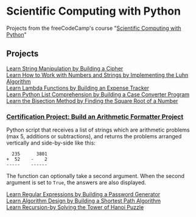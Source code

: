 # Scientific Computing with Python
Projects from the freeCodeCamp's course "[Scientific Computing with Python](https://www.freecodecamp.org/learn/scientific-computing-with-python/)"

## Projects
[Learn String Manipulation by Building a Cipher](https://github.com/giuseppedebiase/Scientific_Computing_with_Python/blob/main/Projects/1_vigenere.py)  
[Learn How to Work with Numbers and Strings by Implementing the Luhn Algorithm](https://github.com/giuseppedebiase/Scientific_Computing_with_Python/blob/main/Projects/2_luhn.py)  
[Learn Lambda Functions by Building an Expense Tracker](https://github.com/giuseppedebiase/Scientific_Computing_with_Python/blob/main/Projects/3_expense_tracker.py)  
[Learn Python List Comprehension by Building a Case Converter Program](https://github.com/giuseppedebiase/Scientific_Computing_with_Python/blob/main/Projects/4_case_converter.py)  
[Learn the Bisection Method by Finding the Square Root of a Number](https://github.com/giuseppedebiase/Scientific_Computing_with_Python/blob/main/Projects/5_square_root.py)

### [Certification Project: Build an Arithmetic Formatter Project](https://github.com/giuseppedebiase/Scientific_Computing_with_Python/blob/main/Projects/6_cert_arithmetic%20formatter.py)
Python script that receives a list of strings which are arithmetic problems (max 5, additions or subtractions), and returns the problems arranged vertically and side-by-side like this:
```
  235      3801
+  52    -    2
-----    ------
```
The function can optionally take a second argument. When the second argument is set to `True`, the answers are also displayed.

[Learn Regular Expressions by Building a Password Generator](https://github.com/giuseppedebiase/Scientific_Computing_with_Python/blob/main/Projects/7_password_generator.py)  
[Learn Algorithm Design by Building a Shortest Path Algorithm](https://github.com/giuseppedebiase/Scientific_Computing_with_Python/blob/main/Projects/8_shortest_path.py)  
[Learn Recursion-by Solving the Tower of Hanoi Puzzle](https://github.com/giuseppedebiase/Scientific_Computing_with_Python/blob/main/Projects/9_recursive_hanoi.py)
